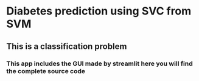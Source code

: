 # Diabetes prediction using SVC from SVM
## This is a classification problem
### This app includes the GUI made by streamlit here you will find the complete source code
